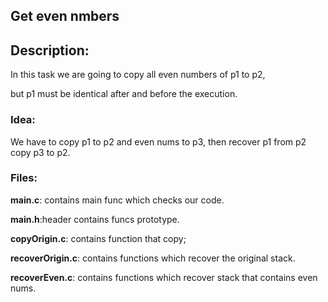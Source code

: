 ## Get even nmbers

<h2>Description:</h2>
In this task we are going to copy all  even numbers of p1 to p2,

but p1 must be identical after and before the execution.

<h3>Idea:</h3>

We have to copy p1 to p2 and even nums to p3, then recover p1 from p2
copy p3 to p2.

<h3>Files:</h3>

**main.c**: contains main func which checks our code.

**main.h**:header contains funcs prototype.

**copyOrigin.c**: contains function that copy;

**recoverOrigin.c**: contains functions which recover the original stack.

**recoverEven.c**: contains functions which recover stack that contains even nums.
